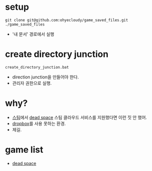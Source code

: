 # setup

    git clone git@github.com:ohyecloudy/game_saved_files.git ./game_saved_files

* '내 문서' 경로에서 실행

# create directory junction
    create_directory_junction.bat

* direction junction을 만들어야 한다.
* 관리자 권한으로 실행.

# why?
* [스팀](http://store.steampowered.com/)에서 [dead space](http://store.steampowered.com/app/17470/) 스팀 클라우드 서비스를 지원했다면 이런 짓 안 했어.
* [dropbox](http://www.dropbox.com/)를 사용 못하는 환경.
* 제길.

# game list
* [dead space](http://store.steampowered.com/app/17470/)
